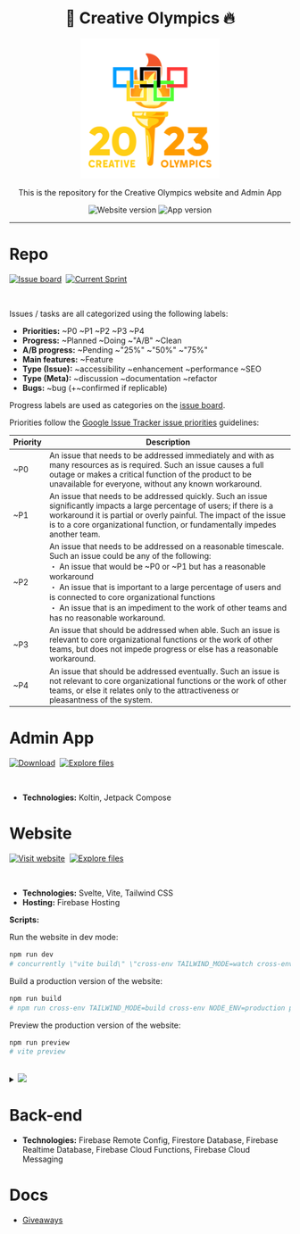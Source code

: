 <div align='center'>
    <h1><b>🐢 Creative Olympics 🔥</b></h1>
    <img src='./website/src/lib/assets/logo/full.gif' width='250' height='250' />
    <p>This is the repository for the Creative Olympics website and Admin App</p>

![Website version](https://badgen.net/badge/Website%20version/Alpha/red?) ![App version](https://badgen.net/badge/App%20version/Alpha/red?)

</div>

---

Repo
====

[![Issue board](https://media.discordapp.net/attachments/346737406591893506/1146859978813087925/co.rahmouni.dev__7.png)](https://url.creative-olympics.org/board)&nbsp; [![Current Sprint](https://media.discordapp.net/attachments/346737406591893506/1146859651242143825/co.rahmouni.dev__6.png)](https://url.creative-olympics.org/sprint)

<br/>

Issues / tasks are all categorized using the following labels:

- **Priorities:** ~P0 ~P1 ~P2 ~P3 ~P4 
- **Progress:** ~Planned ~Doing ~"A/B" ~Clean
- **A/B progress:** ~Pending ~"25%" ~"50%" ~"75%"
- **Main features:** ~Feature
- **Type (Issue):** ~accessibility ~enhancement ~performance ~SEO
- **Type (Meta):** ~discussion ~documentation ~refactor
- **Bugs:** ~bug (+~confirmed if replicable)

Progress labels are used as categories on the [issue board](https://url.creative-olympics.org/board).

Priorities follow the [Google Issue Tracker issue priorities](https://developers.google.com/issue-tracker/concepts/issues#priority) guidelines:

| Priority | Description |
| ------ | ------ |
| ~P0 | An issue that needs to be addressed immediately and with as many resources as is required. Such an issue causes a full outage or makes a critical function of the product to be unavailable for everyone, without any known workaround. |
| ~P1 | An issue that needs to be addressed quickly. Such an issue significantly impacts a large percentage of users; if there is a workaround it is partial or overly painful. The impact of the issue is to a core organizational function, or fundamentally impedes another team. |
| ~P2 | An issue that needs to be addressed on a reasonable timescale. Such an issue could be any of the following: <br/>・ An issue that would be ~P0 or ~P1 but has a reasonable workaround<br/>・ An issue that is important to a large percentage of users and is connected to core organizational functions<br/>・ An issue that is an impediment to the work of other teams and has no reasonable workaround.|
| ~P3 | An issue that should be addressed when able. Such an issue is relevant to core organizational functions or the work of other teams, but does not impede progress or else has a reasonable workaround. |
| ~P4 | An issue that should be addressed eventually. Such an issue is not relevant to core organizational functions or the work of other teams, or else it relates only to the attractiveness or pleasantness of the system. |

Admin App
====

[![Download](https://media.discordapp.net/attachments/346737406591893506/1146859320429006928/co.rahmouni.dev__5.png)](http://url.creative-olympics.org/admin-app)&nbsp; [![Explore files](https://media.discordapp.net/attachments/346737406591893506/1146854635550822430/co.rahmouni.dev__2.png)](./android-admin/)

<br/>

- **Technologies:** Koltin, Jetpack Compose

Website
====

[![Visit website](https://media.discordapp.net/attachments/346737406591893506/1146855771057963008/co.rahmouni.dev__4.png)](https://co.rahmouni.dev)&nbsp; [![Explore files](https://media.discordapp.net/attachments/346737406591893506/1146854635550822430/co.rahmouni.dev__2.png)](./website/)

<br/>

- **Technologies:** Svelte, Vite, Tailwind CSS
- **Hosting:** Firebase Hosting

**Scripts:**

Run the website in dev mode:
```bash
npm run dev
# concurrently \"vite build\" \"cross-env TAILWIND_MODE=watch cross-env NODE_ENV=development postcss src/app.css -o src/app-output.css -w\"
```

Build a production version of the website:
```bash
npm run build
# npm run cross-env TAILWIND_MODE=build cross-env NODE_ENV=production postcss src/app.css -o src/app-output.css && vite build
```

Preview the production version of the website:
```bash
npm run preview
# vite preview
```

<br/>

<details>
<summary><a><img src="https://media.discordapp.net/attachments/346737406591893506/1146877882354897036/co.rahmouni.dev__8.png"/></a></summary>
<br/>

ONLY Run the website in dev mode (without Tailwind):
```bash
npm run dev:only
# vite build
```

ONLY Build a production version of the website (without Tailwind):
```bash
npm run build:only
# vite build
```

Tailwind watch:
```bash
npm run tailwind:watch
# cross-env TAILWIND_MODE=watch cross-env NODE_ENV=development postcss src/app.css -o src/app-output.css -w
```

ONLY Build a production version of Tailwind (without the website):
```bash
npm run tailwind:build
# cross-env TAILWIND_MODE=build cross-env NODE_ENV=production postcss src/app.css -o src/app-output.css
```

Run the website in dev mode and make it available to the local network (or the whole internet if you open the ports in your router):
```bash
npm run devhost
# concurrently \"npm run dev:only -- --host\" \"npm run tailwind:watch\"
```

Lint:
```bash
npm run lint
# prettier --plugin-search-dir . --check . && eslint .
```

Format:
```bash
npm run format
# prettier --plugin-search-dir . --write .
```
</details>

Back-end
====
- **Technologies:** Firebase Remote Config, Firestore Database, Firebase Realtime Database, Firebase Cloud Functions, Firebase Cloud Messaging

Docs
====
 - [Giveaways](./docs/giveaways/doc.md)
